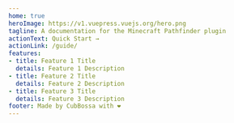 ```yaml
---
home: true
heroImage: https://v1.vuepress.vuejs.org/hero.png
tagline: A documentation for the Minecraft Pathfinder plugin
actionText: Quick Start →
actionLink: /guide/
features:
- title: Feature 1 Title
  details: Feature 1 Description
- title: Feature 2 Title
  details: Feature 2 Description
- title: Feature 3 Title
  details: Feature 3 Description
footer: Made by CubBossa with ❤️
---
```

